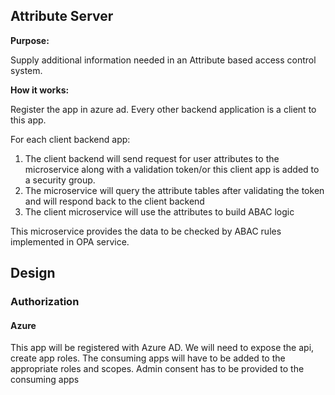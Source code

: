 ## Attribute Server

**Purpose:**

Supply additional information needed in an Attribute based access control system.

**How it works:**

Register the app in azure ad. Every other backend application is a client to this app.

For each client backend app:
1. The client backend will send request for user attributes to the microservice along with a validation token/or this client app is added to a security group.
2. The microservice will query the attribute tables after validating the token and will respond back to the client backend
3. The client microservice will use the attributes to build ABAC logic

This microservice provides the data to be checked by ABAC rules implemented in OPA service.

## Design

### Authorization

#### Azure
This app will be registered with Azure AD. We will need to expose the api, create app roles. The consuming apps will have to be added to the appropriate roles and scopes. Admin consent has to be provided to the consuming apps   